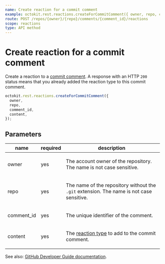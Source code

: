 ```yaml
---
name: Create reaction for a commit comment
example: octokit.rest.reactions.createForCommitComment({ owner, repo, comment_id, content })
route: POST /repos/{owner}/{repo}/comments/{comment_id}/reactions
scope: reactions
type: API method
---
```


# Create reaction for a commit comment

Create a reaction to a [commit comment](https://docs.github.com/rest/reference/repos#comments). A response with an HTTP `200` status means that you already added the reaction type to this commit comment.

```js
octokit.rest.reactions.createForCommitComment({
  owner,
  repo,
  comment_id,
  content,
});
```

## Parameters

<table>
  <thead>
    <tr>
      <th>name</th>
      <th>required</th>
      <th>description</th>
    </tr>
  </thead>
  <tbody>
    <tr><td>owner</td><td>yes</td><td>

The account owner of the repository. The name is not case sensitive.

</td></tr>
<tr><td>repo</td><td>yes</td><td>

The name of the repository without the `.git` extension. The name is not case sensitive.

</td></tr>
<tr><td>comment_id</td><td>yes</td><td>

The unique identifier of the comment.

</td></tr>
<tr><td>content</td><td>yes</td><td>

The [reaction type](https://docs.github.com/rest/reference/reactions#reaction-types) to add to the commit comment.

</td></tr>
  </tbody>
</table>

See also: [GitHub Developer Guide documentation](https://docs.github.com/rest/reference/reactions#create-reaction-for-a-commit-comment).

